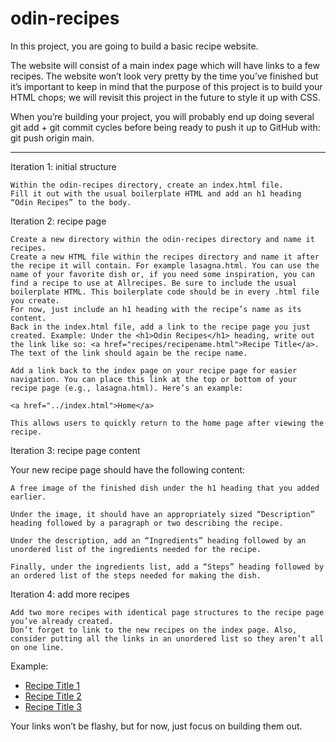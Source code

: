 # odin-recipes

 In this project, you are going to build a basic recipe website.

The website will consist of a main index page which will have links to a few recipes. 
The website won’t look very pretty by the time you’ve finished but it’s important to keep in mind that the purpose of this project is to build your HTML chops; 
we will revisit this project in the future to style it up with CSS.

When you’re building your project, you will probably end up doing several
git add + 
git commit 
cycles before being ready to push it up to GitHub with:
git push origin main.

-------------------------------------------------------------------
Iteration 1: initial structure

    Within the odin-recipes directory, create an index.html file.
    Fill it out with the usual boilerplate HTML and add an h1 heading “Odin Recipes” to the body.

Iteration 2: recipe page

    Create a new directory within the odin-recipes directory and name it recipes.
    Create a new HTML file within the recipes directory and name it after the recipe it will contain. For example lasagna.html. You can use the name of your favorite dish or, if you need some inspiration, you can find a recipe to use at Allrecipes. Be sure to include the usual boilerplate HTML. This boilerplate code should be in every .html file you create.
    For now, just include an h1 heading with the recipe’s name as its content.
    Back in the index.html file, add a link to the recipe page you just created. Example: Under the <h1>Odin Recipes</h1> heading, write out the link like so: <a href="recipes/recipename.html">Recipe Title</a>. The text of the link should again be the recipe name.

    Add a link back to the index page on your recipe page for easier navigation. You can place this link at the top or bottom of your recipe page (e.g., lasagna.html). Here’s an example:

    <a href="../index.html">Home</a>

    This allows users to quickly return to the home page after viewing the recipe.

Iteration 3: recipe page content

Your new recipe page should have the following content:

    A free image of the finished dish under the h1 heading that you added earlier.

    Under the image, it should have an appropriately sized “Description” heading followed by a paragraph or two describing the recipe.

    Under the description, add an “Ingredients” heading followed by an unordered list of the ingredients needed for the recipe.

    Finally, under the ingredients list, add a “Steps” heading followed by an ordered list of the steps needed for making the dish.

Iteration 4: add more recipes

    Add two more recipes with identical page structures to the recipe page you’ve already created.
    Don’t forget to link to the new recipes on the index page. Also, consider putting all the links in an unordered list so they aren’t all on one line.

Example:

 <ul>
    <li><a href="recipes/yourrecipe.html">Recipe Title 1</a></li>
    <li><a href="recipes/yourrecipe.html">Recipe Title 2</a></li>
    <li><a href="recipes/yourrecipe.html">Recipe Title 3</a></li>
  </ul>

Your links won’t be flashy, but for now, just focus on building them out.